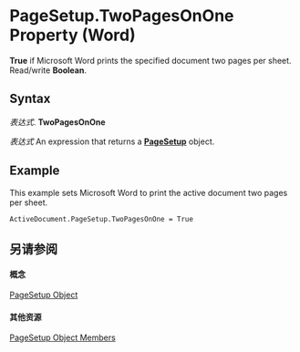 
# PageSetup.TwoPagesOnOne Property (Word)

 **True** if Microsoft Word prints the specified document two pages per sheet. Read/write **Boolean**.


## Syntax

 _表达式_. **TwoPagesOnOne**

 _表达式_ An expression that returns a **[PageSetup](1879d601-80ad-4fc0-1a87-92e999b59f88.md)** object.


## Example

This example sets Microsoft Word to print the active document two pages per sheet.


```
ActiveDocument.PageSetup.TwoPagesOnOne = True
```


## 另请参阅


#### 概念


[PageSetup Object](1879d601-80ad-4fc0-1a87-92e999b59f88.md)
#### 其他资源


[PageSetup Object Members](http://msdn.microsoft.com/library/9ff8b896-933b-1a19-19d5-5e5d87aab1b5%28Office.15%29.aspx)